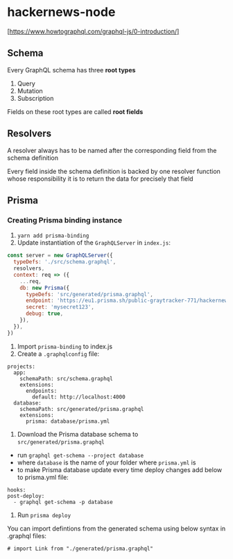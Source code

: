 # hackernews-node
[https://www.howtographql.com/graphql-js/0-introduction/]

## Schema

Every GraphQL schema has three **root types**
1. Query
1. Mutation
1. Subscription

Fields on these root types are called **root fields**

## Resolvers

A resolver always has to be named after the corresponding field from the schema definition

Every field inside the schema definition is backed by one resolver function whose responsibility it is to return the data for precisely that field

## Prisma

### Creating Prisma binding instance

1. `yarn add prisma-binding`
1. Update instantiation of the `GraphQLServer` in `index.js`:
```javascript
const server = new GraphQLServer({
  typeDefs: './src/schema.graphql',
  resolvers,
  context: req => ({
    ...req,
    db: new Prisma({
      typeDefs: 'src/generated/prisma.graphql',
      endpoint: 'https://eu1.prisma.sh/public-graytracker-771/hackernews-node/dev',
      secret: 'mysecret123',
      debug: true,
    }),
  }),
})
```
1. Import `prisma-binding` to index.js
1. Create a `.graphqlconfig` file:
```
projects:
  app:
    schemaPath: src/schema.graphql
    extensions:
      endpoints:
        default: http://localhost:4000
  database:
    schemaPath: src/generated/prisma.graphql
    extensions:
      prisma: database/prisma.yml
```
1. Download the Prisma database schema to `src/generated/prisma.graphql`
  * run `graphql get-schema --project database`
  * where `database` is the name of your folder where `prisma.yml` is
  * to make Prisma database update every time deploy changes add below to prisma.yml file:
  ```
  hooks:
  post-deploy:
    - graphql get-schema -p database
  ```
1. Run `prisma deploy`

You can import defintions from the generated schema using below syntax in .graphql files:
```
# import Link from "./generated/prisma.graphql"
```

